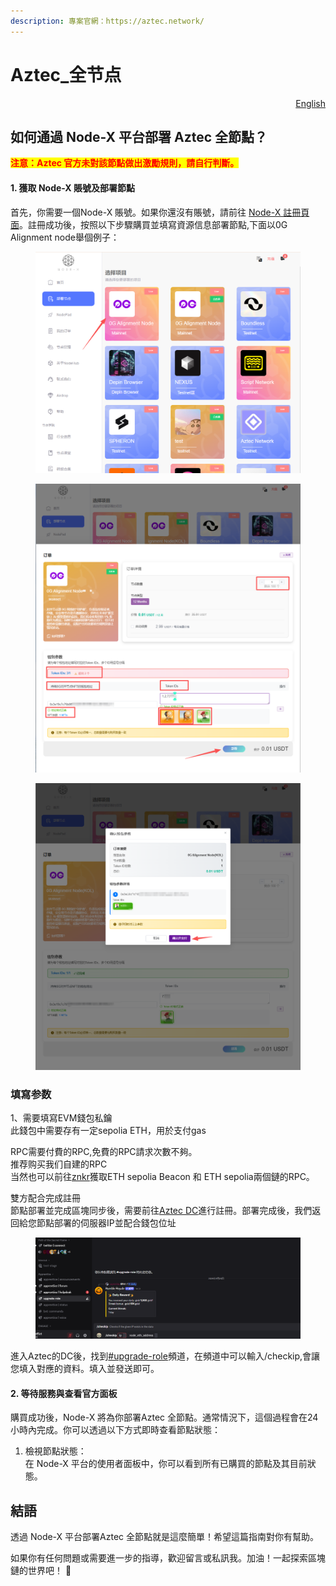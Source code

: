 ```yaml
---
description: 專案官網：https://aztec.network/
---
```


# Aztec\_全节点

<p align="right"><a href="https://docs.node-x.xyz/en/product-manual/one-click-deployment/aztec-network">English</a></p>

## 如何通過 Node-X 平台部署  Aztec 全節點？

<mark style="color:red;">**注意：Aztec 官方未對該節點做出激勵規則，請自行判斷。**</mark>

#### 1. 獲取 Node-X 賬號及部署節點

首先，你需要一個Node-X 賬號。如果你還沒有賬號，請前往 [Node-X 註冊頁面](https://node-x.xyz/)。註冊成功後，按照以下步驟購買並填寫資源信息部署節點,下面以0G Alignment node舉個例子：

<figure><img src="../../.gitbook/assets/C1.png" alt="" width="563"><figcaption></figcaption></figure>

<figure><img src="../../.gitbook/assets/C2 (1).png" alt="" width="563"><figcaption></figcaption></figure>

<figure><img src="../../.gitbook/assets/C3 (1) (1) (1).png" alt="" width="563"><figcaption></figcaption></figure>

### 填寫参数

1、需要填寫EVM錢包私鑰\
此錢包中需要存有一定sepolia ETH，用於支付gas

RPC需要付費的RPC,免費的RPC請求次數不夠。\
推荐购买我们自建的RPC\
当然也可以前往[znkr](https://www.ankr.com/)獲取ETH sepolia Beacon 和 ETH sepolia兩個鏈的RPC。

雙方配合完成註冊\
節點部署並完成區塊同步後，需要前往[Aztec DC](https://discord.com/invite/aztec)進行註冊。部署完成後，我們返回給您節點部署的伺服器IP並配合錢包位址

<figure><img src="../../.gitbook/assets/new1.png" alt=""><figcaption></figcaption></figure>

進入Aztec的DC後，找到[#upgrade-role](https://discord.gg/aztec)頻道，在頻道中可以輸入/checkip,會讓您填入對應的資料。填入並發送即可。

#### 2. 等待服務與查看官方面板

購買成功後，Node-X 將為你部署Aztec 全節點。通常情況下，這個過程會在24小時內完成。你可以透過以下方式即時查看節點狀態：

1. 檢視節點狀態：\
   在 Node-X 平台的使用者面板中，你可以看到所有已購買的節點及其目前狀態。

## **結語**

透過 Node-X 平台部署Aztec 全節點就是這麼簡單！希望這篇指南對你有幫助。

如果你有任何問題或需要進一步的指導，歡迎留言或私訊我。加油！一起探索區塊鏈的世界吧！ 🚀
